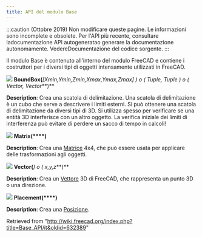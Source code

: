 ```yaml
---
title: API del modulo Base
---
```

:::caution
(Ottobre 2019) Non modificare queste pagine. Le informazioni sono incomplete e obsolete. Per l'API più recente, consultare ladocumentazione API autogeneratao generare la documentazione autonomamente. VedereDocumentazione del codice sorgente.
:::

Il modulo Base è contenuto all'interno del modulo FreeCAD e contiene i costruttori per i diversi tipi di oggetti intensamente utilizzati in FreeCAD.

![](/images/Class.png) **BoundBox(***[Xmin,Ymin,Zmin,Xmax,Ymax,Zmax] ) o ( Tuple, Tuple ) o ( Vector, Vector***)**

**Description**: Crea una scatola di delimitazione. Una scatola di delimitazione è un cubo che serve a descrivere i limiti esterni. Si può ottenere una scatola di delimitazione da diversi tipi di 3D. Si utilizza spesso per verificare se una entità 3D interferisce con un altro oggetto. La verifica iniziale dei limiti di interferenza può evitare di perdere un sacco di tempo in calcoli!

![](/images/Class.png) **Matrix(****)**

**Description**: Crea una [Matrice](/Matrix_API/it "Matrix API/it") 4x4, che può essere usata per applicare delle trasformazioni agli oggetti.

![](/images/Class.png) **Vector(***) o ( x,y,z***)**

**Description**: Crea un [Vettore](/Vector_API/it "Vector API/it") 3D di FreeCAD, che rappresenta un punto 3D o una direzione.

![](/images/Class.png) **Placement(****)**

**Description**: Crea una [Posizione](/Placement_API/it "Placement API/it").

Retrieved from "<http://wiki.freecad.org/index.php?title=Base_API/it&oldid=632389>"